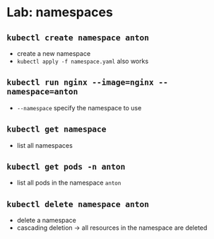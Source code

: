 # Lab: namespaces

## `kubectl create namespace anton`

- create a new namespace
- `kubectl apply -f namespace.yaml` also works

## `kubectl run nginx --image=nginx --namespace=anton`

- `--namespace` specify the namespace to use

## `kubectl get namespace`

- list all namespaces

## `kubectl get pods -n anton`

- list all pods in the namespace `anton`

## `kubectl delete namespace anton`

- delete a namespace
- cascading deletion -> all resources in the namespace are deleted